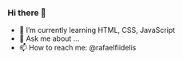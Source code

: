 ### Hi there 👋

- 🌱 I’m currently learning HTML, CSS, JavaScript
- 💬 Ask me about ...
- 📫 How to reach me: @rafaelfiidelis
